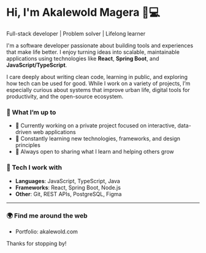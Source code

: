 # Hi, I'm Akalewold Magera 👋💻
 
Full-stack developer | Problem solver | Lifelong learner

I'm a software developer passionate about building tools and experiences that make life better. I enjoy turning ideas into scalable, maintainable applications using technologies like **React**, **Spring Boot**, and **JavaScript/TypeScript**.

I care deeply about writing clean code, learning in public, and exploring how tech can be used for good. While I work on a variety of projects, I’m especially curious about systems that improve urban life, digital tools for productivity, and the open-source ecosystem.

### 🚀 What I’m up to
- 🔭 Currently working on a private project focused on interactive, data-driven web applications
- 🌱 Constantly learning new technologies, frameworks, and design principles
- 💬 Always open to sharing what I learn and helping others grow

### 🧠 Tech I work with
- **Languages**: JavaScript, TypeScript, Java  
- **Frameworks**: React, Spring Boot, Node.js  
- **Other**: Git, REST APIs, PostgreSQL, Figma

---

### 🌍 Find me around the web
- Portfolio: akalewold.com  

Thanks for stopping by!
